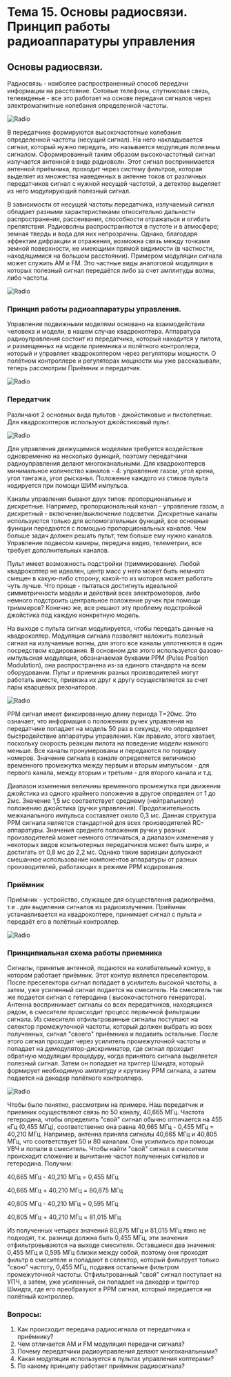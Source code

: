 Тема 15. Основы радиосвязи. Принцип работы радиоаппаратуры управления
=====================================================================

Основы радиосвязи.
------------------

Радиосвязь - наиболее распространенный способ передачи информации на расстояние. Сотовые телефоны, спутниковая связь, телевиденье - все это работает на основе передачи сигналов через электромагнитные колебания определенной частоты. 
 
![Radio](../assets/15_1.png)
 
В передатчике формируются высокочастотные колебания определенной частоты (несущий сигнал). На него накладывается сигнал, который нужно передать, это называется модуляция полезным сигналом. Сформированный таким образом высокочастотный сигнал излучается антенной в виде радиоволн.  Этот сигнал воспринимается антенной приёмника, проходит через систему фильтров, которая выделяет из множества наведенных в антенне токов от различных передатчиков сигнал с нужной несущей частотой, а детектор выделяет из него модулирующий полезный сигнал.

В зависимости от несущей частоты передатчика, излучаемый сигнал обладает разными характеристиками относительно дальности распространения, рассеивания, способности отражаться и огибать препятствия. Радиоволны распространяются в пустоте и в атмосфере; земная твердь и вода для них непрозрачны. Однако, благодаря эффектам дифракции и отражения, возможна связь между точками земной поверхности, не имеющими прямой видимости (в частности, находящимися на большом расстоянии).
Примером модуляции сигнала может служить AM и FM. Это частные виды аналоговой модуляции в которых полезный сигнал передаётся либо за счет амплитуды волны, либо частоты.
 
![Radio](../assets/15_2.png) 
 
### Принцип работы радиоаппаратуры управления.

Управление подвижными моделями основано на взаимодействии человека и модели, в нашем случае квадрокоптера. Аппаратура радиоуправления состоит из передатчика, который находится у пилота, и размещенных на модели приемника и полётного контроллера, который и управляет квадрокоптером через регуляторы мощности. О полётном контроллере и регуляторах мощности мы уже рассказывали, теперь рассмотрим Приёмник и передатчик.

![Radio](../assets/15_3.png)

### Передатчик

Различают 2 основных вида пультов - джойстиковые и пистолетные. Для квадрокоптеров используют джойстиковый пульт. 

![Radio](../assets/15_4.png)

Для управления движущимися моделями требуется воздействие одновременно на несколько функций, поэтому передатчики радиоуправления делают многоканальными. Для квадрокоптеров минимальное количество каналов - 4: управление газом, угол крена, угол тангажа, угол рысканья. Положение каждого из стиков пульта кодируется при помощи ШИМ импульса.

Каналы управления бывают двух типов: пропорциональные и дискретные. Например, пропорциональный канал - управление газом, а дискретный - включение/выключение подсветки. Дискретные каналы используются только для вспомогательных функций, все основные функции передаются с помощью пропорциональных каналов. Чем больше задач должен решать пульт, тем больше ему нужно каналов. Управление подвесом камеры, передача видео, телеметрии, все требует дополнительных каналов.

Пульт имеет возможность подстройки (триммирование). Любой квадрокоптер не идеален, центр масс у него может быть немного смещен в какую-либо сторону, какой-то из моторов может работать чуть лучше. Что проще - пытаться достигнуть идеальной симметричности модели и действий всех электромоторов, либо немного подстроить центральное положение ручек при помощи триммеров? Конечно же, все решают эту проблему подстройкой джойстика под каждую конкретную модель.

На выходе с пульта сигнал модулируется, чтобы передать данные на квадрокоптер. Модуляция сигнала позволяет наложить полезный сигнал на излучаемые волны, для этого все каналы уплотняются в один посредством кодирования. В основном для этого используется фазово-импульсная модуляция, обозначаемая буквами РРМ (Pulse Position Modulation), она распространена из-за единого стандарта на всем оборудовании. Пульт и приемник разных производителей могут работать вместе, привязка их друг к другу осуществляется за счет пары кварцевых резонаторов.
 
![Radio](../assets/15_5.png)
 
РРМ сигнал имеет фиксированную длину периода Т=20мс. Это означает, что информация о положениях ручек управления на передатчике попадает на модель 50 раз в секунду, что определяет быстродействие аппаратуры управления. Как правило, этого хватает, поскольку скорость реакции пилота на поведение модели намного меньше. Все каналы пронумерованы и передаются по порядку номеров. Значение сигнала в канале определяется величиною временного промежутка между первым и вторым импульсом - для первого канала, между вторым и третьим - для второго канала и т.д.

Диапазон изменения величины временного промежутка при движении джойстика из одного крайнего положения в другое определен от 1 до 2мс. Значение 1,5 мс соответствует среднему (нейтральному) положению джойстика (ручки управления). Продолжительность межканального импульса составляет около 0,3 мс. Данная структура РРМ сигнала является стандартной для всех производителей RC-аппаратуры. Значения среднего положения ручки у разных производителей может немного отличаться, а диапазон изменения у некоторых видов компьютерных передатчиков может быть шире, и достигать от 0,8 мс до 2,2 мс. Однако такие вариации допускают смешанное использование компонентов аппаратуры от разных производителей, работающих в режиме РРМ кодирования.

### Приёмник

Приёмник - устройство, служащее для осуществления радиоприёма, т.е . для выделения сигналов из радиоизлучения. Приёмник устанавливается на квадрокоптере, принимает сигнал с пульта и передаёт его  в полётный контроллер. 

![Radio](../assets/15_6.png)

### Принципиальная схема работы приемника
 
Сигналы, принятые антенной, подаются на колебательный контур, в котором работает приёмник. Этот контур является преселектором. После преселектора сигнал попадает в усилитель высокой частоты, а затем, уже усиленный сигнал подается на смеситель. На смеситель так же подается сигнал с гетеродина ( высокочастотного генератора). Антенна воспринимает сигналы со всех передатчиков, находящихся рядом, в смесителе происходит процесс первичной фильтрации сигнала. Из смесителя отфильтрованные сигналы поступают на селектор промежуточной частоты, который должен выбрать из всех полученных, сигнал "своего" приёмника и подавить остальные.  После этого сигнал проходит через усилитель промежуточной частоты и попадает на демодулятор-дискримнатор, где сигнал проходит обратную модуляции процедуру, когда принятого сигнала выделяется полезный сигнал. Затем он попадает на триггер Шмидта, который формирует необходимую амплитуду и крутизну PPM сигнала, а затем подается на декодер полётного контроллера.

![Radio](../assets/15_7.png)

Чтобы было понятно, рассмотрим на примере. Наш передатчик и приемник осуществляют связь по 50 каналу, 40,665 МГц. Частота гетеродина, чтобы определить "свой" сигнал обычно отличается на 455 кГц (0,455 МГц), соответственно она равна 40,665 МГц - 0,455 МГц = 40,210 МГц. Например, антенна приняла сигналы 40,665 МГц и 40,805 МГц, что соответствует 50 и 80 каналам. Они усилились при помощи УВЧ и попали в смеситель. Чтобы найти "свой" сигнал в смесителе происходит сложение и вычитание частот полученных сигналов и гетеродина. Получим:

40,665 МГц - 40,210 МГц = 0,455 МГц

40,665 МГц + 40,210 МГц = 80,875 МГц

40,805 МГц - 40,210 МГц = 0,595 МГц

40,805 МГц + 40,210 МГц =  81,015 МГц

Из полученных четырех значений 80,875 МГц и 81,015 МГц явно не подходят, т.к. разница должна быть 0,455 МГц, эти значения отфильтровываются на выходе смесителя. Оставшиеся два значения: 0,455 МГц и 0,595 МГц близки между собой, поэтому они проходят фильтр в смесителе и попадают в селектор, который фильтрует только "свою" частоту, 0,455 МГц, подавив остальные фильтром промежуточной частоты.
Отфильтрованный "свой" сигнал поступает на УПЧ, а затем, уже усиленный, он попадает на декодер и триггер Шмидта, где его преобразуют в PPM сигнал, который передается на полётный контроллер.

### Вопросы:

1)	Как происходит передача радиосигнала от передатчика к приёмнику?
2)	Чем отличается AM и FM модуляция передачи сигнала?
3)	Почему передатчики радиоуправления делают многоканальными?
4)	Какая модуляция используется в пультах управления коптерами?
5)	По какому принципу работает приёмник радиосигнала?
